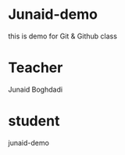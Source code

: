 # Junaid-demo
this is demo for Git & Github class
# Teacher 
Junaid Boghdadi

# student 
junaid-demo